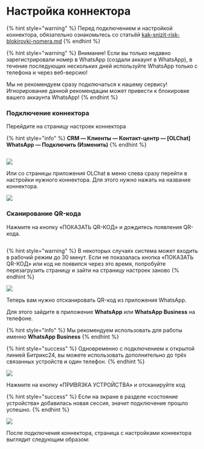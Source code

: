 # Настройка коннектора

{% hint style="warning" %}
Перед подключением и настройкой коннектора, обязательно ознакомьтесь со статьёй [kak-snizit-risk-blokirovki-nomera.md](../kak-snizit-risk-blokirovki-nomera.md "mention")
{% endhint %}

{% hint style="warning" %}
Внимание! Если вы только недавно зарегистрировали номер в WhatsApp (создали аккаунт в WhatsApp), в течение последующих нескольких дней используйте WhatsApp только с телефона и через веб-версию!

Мы не рекомендуем сразу подключаться к нашему сервису! Игнорирование данной рекомендации может привести к блокировке вашего аккаунта WhatsApp!
{% endhint %}

### Подключение коннектора

Перейдите на страницу настроек коннектора

{% hint style="info" %}
**CRM — Клиенты — Контакт-центр — \[OLChat] WhatsApp — Подключить (Изменить)**
{% endhint %}

<figure><img src="../.gitbook/assets/image (3) (1) (1) (1) (1) (1).png" alt=""><figcaption></figcaption></figure>

![](<../.gitbook/assets/image (373).png>)

Или со страницы приложения OLChat в меню слева сразу перейти в настройки нужного коннектора. Для этого нужно нажать на название коннектора.

![](<../.gitbook/assets/image (793).png>)

### Сканирование QR-кода

Нажмите на кнопку «ПОКАЗАТЬ QR-КОД» и дождитесь появления QR-кода.&#x20;

<figure><img src="../.gitbook/assets/image (352).png" alt=""><figcaption></figcaption></figure>

{% hint style="warning" %}
В некоторых случаях система может входить в рабочий режим до 30 минут. Если не показалась кнопка «ПОКАЗАТЬ QR-КОД» или код не появился через это время, попробуйте перезагрузить страницу и зайти на страницу настроек заново
{% endhint %}

![](<../.gitbook/assets/image (43).png>)

Теперь вам нужно отсканировать QR-код из приложения WhatsApp.

Для этого зайдите в приложение **WhatsApp** или **WhatsApp Business** на телефоне.

{% hint style="info" %}
Мы рекомендуем использовать для работы именно **WhatsApp Business**
{% endhint %}

{% hint style="success" %}
Одновременно с подключением к открытой линией Битрикс24, вы можете использовать дополнительно до трёх связанных устройств и один телефон.
{% endhint %}

![](<../.gitbook/assets/image (563).png>)

Нажмите на кнопку «ПРИВЯЗКА УСТРОЙСТВА» и отсканируйте код

{% hint style="success" %}
Если на экране в разделе «состояние устройства» добавилась новая сессия, значит подключение прошло успешно.
{% endhint %}

![](<../.gitbook/assets/image (120).png>)

После подключения коннектора, страница с настройками коннектора выглядит следующим образом:

<figure><img src="../.gitbook/assets/image (491).png" alt=""><figcaption></figcaption></figure>
